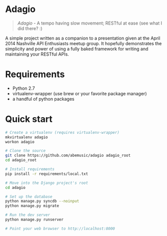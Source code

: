 # Adagio

> *Adagio* - A tempo having slow movement; RESTful at ease (see what I did there? :)

A simple project written as a companion to a presentation given at the 
April 2014 Nashville API Enthusiasts meetup group. It hopefully demonstrates the
simplicity and power of using a fully baked framework for writing and maintaining
your RESTful APIs.

# Requirements

* Python 2.7
* virtualenv-wrapper (use brew or your favorite package manager)
* a handful of python packages

# Quick start

```bash
# Create a virtualenv (requires virtualenv-wrapper)
mkvirtualenv adagio
workon adagio

# Clone the source
git clone https://github.com/abemusic/adagio adagio_root
cd adagio_root

# Install requirements
pip install -r requirements/local.txt

# Move into the Django project's root
cd adagio

# Set up the database
python manage.py syncdb --noinput
python manage.py migrate

# Run the dev server
python manage.py runserver

# Point your web browser to http://localhost:8000
```
